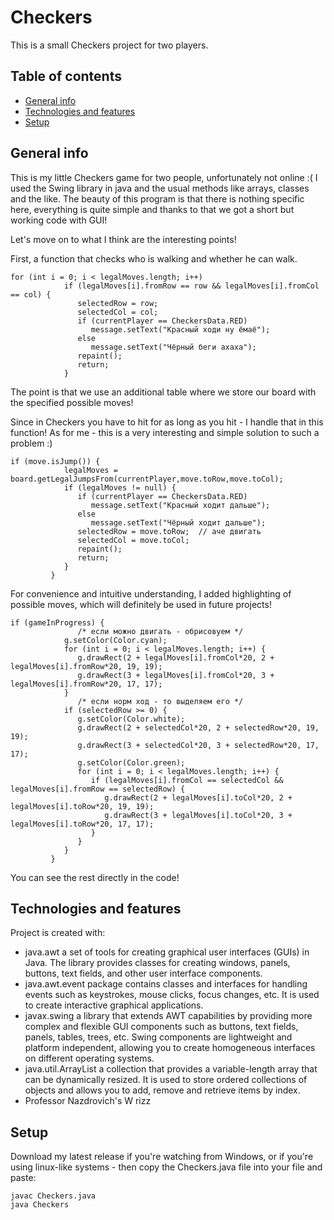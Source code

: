 # Checkers
This is a small Checkers project for two players.
## Table of contents
* [General info](#general-info)
* [Technologies and features](#technologies-and-features)
* [Setup](#setup)

## General info
This is my little Checkers game for two people, unfortunately not online :(
I used the Swing library in java and the usual methods like arrays, classes and the like. The beauty of this program is that there is nothing specific here, everything is quite simple and thanks to that we got a short but working code with GUI!

Let's move on to what I think are the interesting points!

First, a function that checks who is walking and whether he can walk.
```
for (int i = 0; i < legalMoves.length; i++)
            if (legalMoves[i].fromRow == row && legalMoves[i].fromCol == col) {
               selectedRow = row;
               selectedCol = col;
               if (currentPlayer == CheckersData.RED)
                  message.setText("Красный ходи ну ёмаё");
               else
                  message.setText("Чёрный беги ахаха");
               repaint();
               return;
            }
```
The point is that we use an additional table where we store our board with the specified possible moves!

Since in Checkers you have to hit for as long as you hit - I handle that in this function! As for me - this is a very interesting and simple solution to such a problem :)
```
if (move.isJump()) {
            legalMoves = board.getLegalJumpsFrom(currentPlayer,move.toRow,move.toCol);
            if (legalMoves != null) {
               if (currentPlayer == CheckersData.RED)
                  message.setText("Красный ходит дальше");
               else
                  message.setText("Чёрный ходит дальше");
               selectedRow = move.toRow;  // аче двигать
               selectedCol = move.toCol;
               repaint();
               return;
            }
         }
```

For convenience and intuitive understanding, I added highlighting of possible moves, which will definitely be used in future projects!
```
if (gameInProgress) {
               /* если можно двигать - обрисовуем */
            g.setColor(Color.cyan);
            for (int i = 0; i < legalMoves.length; i++) {
               g.drawRect(2 + legalMoves[i].fromCol*20, 2 + legalMoves[i].fromRow*20, 19, 19);
               g.drawRect(3 + legalMoves[i].fromCol*20, 3 + legalMoves[i].fromRow*20, 17, 17);
            }
               /* если норм ход - то выделяем его */
            if (selectedRow >= 0) {
               g.setColor(Color.white);
               g.drawRect(2 + selectedCol*20, 2 + selectedRow*20, 19, 19);
               g.drawRect(3 + selectedCol*20, 3 + selectedRow*20, 17, 17);
               g.setColor(Color.green);
               for (int i = 0; i < legalMoves.length; i++) {
                  if (legalMoves[i].fromCol == selectedCol && legalMoves[i].fromRow == selectedRow) {
                     g.drawRect(2 + legalMoves[i].toCol*20, 2 + legalMoves[i].toRow*20, 19, 19);
                     g.drawRect(3 + legalMoves[i].toCol*20, 3 + legalMoves[i].toRow*20, 17, 17);
                  }
               }
            }
         }
```

You can see the rest directly in the code!

## Technologies and features
Project is created with:
* java.awt a set of tools for creating graphical user interfaces (GUIs) in Java. The library provides classes for creating windows, panels, buttons, text fields, and other user interface components.
* java.awt.event package contains classes and interfaces for handling events such as keystrokes, mouse clicks, focus changes, etc. It is used to create interactive graphical applications.
* javax.swing a library that extends AWT capabilities by providing more complex and flexible GUI components such as buttons, text fields, panels, tables, trees, etc. Swing components are lightweight and platform independent, allowing you to create homogeneous interfaces on different operating systems.
* java.util.ArrayList a collection that provides a variable-length array that can be dynamically resized. It is used to store ordered collections of objects and allows you to add, remove and retrieve items by index.
* Professor Nazdrovich's W rizz

## Setup
Download my latest release if you're watching from Windows, or if you're using linux-like systems - then copy the Checkers.java file into your file and paste: 
```
javac Checkers.java
java Checkers
```
